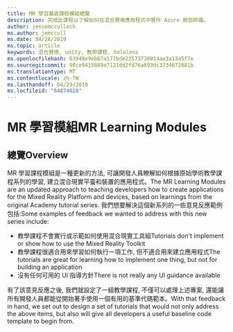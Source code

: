 ```yaml
---
title: MR 學習基底課程模組總覽
description: 完成此課程以了解如何在混合實境應用程式中實作 Azure 臉部辨識。
author: jessemcculloch
ms.author: jemccull
ms.date: 04/28/2019
ms.topic: article
keywords: 混合實境, unity, 教學課程, hololens
ms.openlocfilehash: 63948e9eb67a177bde22573730014ae3a13a5f7e
ms.sourcegitcommit: 90ce9415889e7121dd2fd76a893dc3734672881b
ms.translationtype: MT
ms.contentlocale: zh-TW
ms.lasthandoff: 04/29/2019
ms.locfileid: "64874020"
---
```

# <a name="mr-learning-modules"></a><span data-ttu-id="63d0f-104">MR 學習模組</span><span class="sxs-lookup"><span data-stu-id="63d0f-104">MR Learning Modules</span></span>

## <a name="overview"></a><span data-ttu-id="63d0f-105">總覽</span><span class="sxs-lookup"><span data-stu-id="63d0f-105">Overview</span></span>

<span data-ttu-id="63d0f-106">MR 學習課程模組是一種更新的方法, 可讓開發人員瞭解如何根據原始學術教學課程系列的學習, 建立混合現實平臺和裝置的應用程式。</span><span class="sxs-lookup"><span data-stu-id="63d0f-106">The MR Learning Modules are an updated approach to teaching developers how to create applications for the Mixed Reality Platform and devices, based on learnings from the original Academy tutorial series.</span></span> <span data-ttu-id="63d0f-107">我們想要解決這個新系列的一些意見反應範例包括:</span><span class="sxs-lookup"><span data-stu-id="63d0f-107">Some examples of feedback we wanted to address with this new series include:</span></span>

* <span data-ttu-id="63d0f-108">教學課程不會實行或示範如何使用混合現實工具組</span><span class="sxs-lookup"><span data-stu-id="63d0f-108">Tutorials don't implement or show how to use the Mixed Reality Toolkit</span></span>
* <span data-ttu-id="63d0f-109">教學課程很適合用來學習如何執行一項工作, 但不適合用來建立應用程式</span><span class="sxs-lookup"><span data-stu-id="63d0f-109">The tutorials are great for learning how to implement one thing, but not for building an application</span></span>
* <span data-ttu-id="63d0f-110">沒有任何可用的 UI 指導方針</span><span class="sxs-lookup"><span data-stu-id="63d0f-110">There is not really any UI guidance available</span></span>

<span data-ttu-id="63d0f-111">有了該意見反應之後, 我們就設定了一組教學課程, 不僅可以處理上述專案, 還能讓所有開發人員都能從開始著手使用一個有用的基準代碼範本。</span><span class="sxs-lookup"><span data-stu-id="63d0f-111">With that feedback in hand, we set out to design a set of tutorials that would not only address the above items, but also will give all developers a useful baseline code template to begin from.</span></span>
